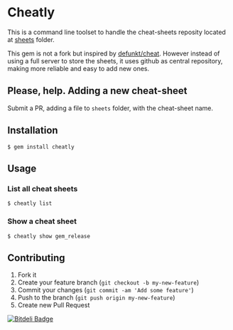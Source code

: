 # Cheatly

This is a command line toolset to handle the cheat-sheets reposity located at [sheets](https://github.com/arthurnn/cheatly/tree/master/sheets) folder.

This gem is not a fork but inspired by [defunkt/cheat](https://github.com/defunkt/cheat). However instead of using a full server to store the sheets, it uses github as central repository, making more reliable and easy to add new ones.

## Please, help. Adding a new cheat-sheet

Submit a PR, adding a file to `sheets` folder, with the cheat-sheet name.

## Installation

    $ gem install cheatly

## Usage

### List all cheat sheets

    $ cheatly list

### Show a cheat sheet

    $ cheatly show gem_release

## Contributing

1. Fork it
2. Create your feature branch (`git checkout -b my-new-feature`)
3. Commit your changes (`git commit -am 'Add some feature'`)
4. Push to the branch (`git push origin my-new-feature`)
5. Create new Pull Request


[![Bitdeli Badge](https://d2weczhvl823v0.cloudfront.net/arthurnn/cheatly/trend.png)](https://bitdeli.com/free "Bitdeli Badge")

